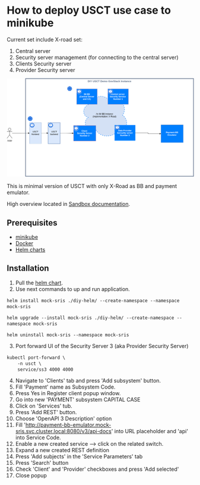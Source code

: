 # How to deploy USCT use case to minikube 

Current set include X-road set:

1. Central server
2. Security server management (for connecting to the central server)
3. Clients Security server
4. Provider Security server

![Arhitecture](images/diy-arcitecture.drawio.png)


This is minimal version of USCT with only X-Road as BB and payment emulator.

High overview located in [Sandbox documentation](https://govstack.gitbook.io/sandbox/access-demos/diy/usct-diy-version).

## Prerequisites 

* [minikube](https://minikube.sigs.k8s.io/docs/)
* [Docker](https://www.docker.com/)
* [Helm charts](https://helm.sh/docs/topics/charts/)


## Installation 
1. Pull the [helm chart](./../use-case-helm).
2. Use next commands to up and run application.

```shell
helm install mock-sris ./diy-helm/ --create-namespace --namespace mock-sris
```

```shell
helm upgrade --install mock-sris ./diy-helm/ --create-namespace --namespace mock-sris
```

```shell
helm uninstall mock-sris --namespace mock-sris
```


3. Port forward UI of the Security Server 3 (aka Provider Security Server)

``` shell
kubectl port-forward \
    -n usct \
    service/ss3 4000 4000
```

4. Navigate to 'Clients' tab and press 'Add subsystem' button. 
5. Fill 'Payment' name as Subsystem Code. 
6. Press Yes in Register client popup window. 
7. Go into new 'PAYMENT' subsystem CAPITAL CASE
8. Click on 'Services' tub. 
9. Press 'Add REST' button. 
10. Choose 'OpenAPI 3 Description' option 
11. Fill 'http://payment-bb-emulator.mock-sris.svc.cluster.local:8080/v3/api-docs' into URL placeholder and 'api' into Service Code. 
12. Enable a new created service --> click on the related switch. 
13. Expand a new created REST definition 
14. Press 'Add subjects' in the 'Service Parameters' tab 
15. Press 'Search' button 
16. Check 'Client' and 'Provider' checkboxes and press 'Add selected' 
17. Close popup
